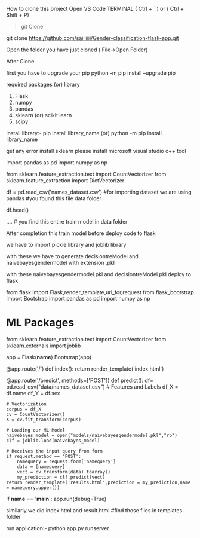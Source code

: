 How to clone this project 
Open VS Code TERMINAL ( Ctrl + ` ) or ( Ctrl + Shift + P)

>git Clone

git clone https://github.com/saiiiiiii/Gender-classification-flask-app.git

Open the folder you have just cloned ( File->Open Folder)

After Clone

first you have to upgrade your pip 
python -m pip install –upgrade pip

required packages (or) library
1. Flask
2. numpy
3. pandas
4. sklearn (or) scikit learn
5. scipy

install library:- pip install library_name (or) python -m pip install library_name

get any error install sklearn please install microsoft visual studio c++ tool

import pandas as pd
import numpy as np

from sklearn.feature_extraction.text import CountVectorizer
from sklearn.feature_extraction import DictVectorizer

df = pd.read_csv('names_dataset.csv') #for importing dataset we are using pandas 
#you found this file data folder

df.head()

.... # you find this entire train model in data folder

After completion this train model
before deploy code to flask

we have to import pickle library and joblib library

with these we have to generate 
decisiontreModel and naivebayesgendermodel with extension .pkl

with these naivebayesgendermodel.pkl and decisiontreModel.pkl deploy to flask

from flask import Flask,render_template,url_for,request
from flask_bootstrap import Bootstrap 
import pandas as pd 
import numpy as np 

# ML Packages
from sklearn.feature_extraction.text import CountVectorizer
from sklearn.externals import joblib


app = Flask(__name__)
Bootstrap(app)


@app.route('/')
def index():
	return render_template('index.html')

@app.route('/predict', methods=['POST'])
def predict():
	df= pd.read_csv("data/names_dataset.csv")
	# Features and Labels
	df_X = df.name
	df_Y = df.sex
    
    # Vectorization
	corpus = df_X
	cv = CountVectorizer()
	X = cv.fit_transform(corpus) 
	
	# Loading our ML Model
	naivebayes_model = open("models/naivebayesgendermodel.pkl","rb")
	clf = joblib.load(naivebayes_model)

	# Receives the input query from form
	if request.method == 'POST':
		namequery = request.form['namequery']
		data = [namequery]
		vect = cv.transform(data).toarray()
		my_prediction = clf.predict(vect)
	return render_template('results.html',prediction = my_prediction,name = namequery.upper())


if __name__ == '__main__':
	app.run(debug=True)
  
similarly we did index.html and result.html #find those files in templates folder


run application:-
   python app.py runserver
   
 

  

